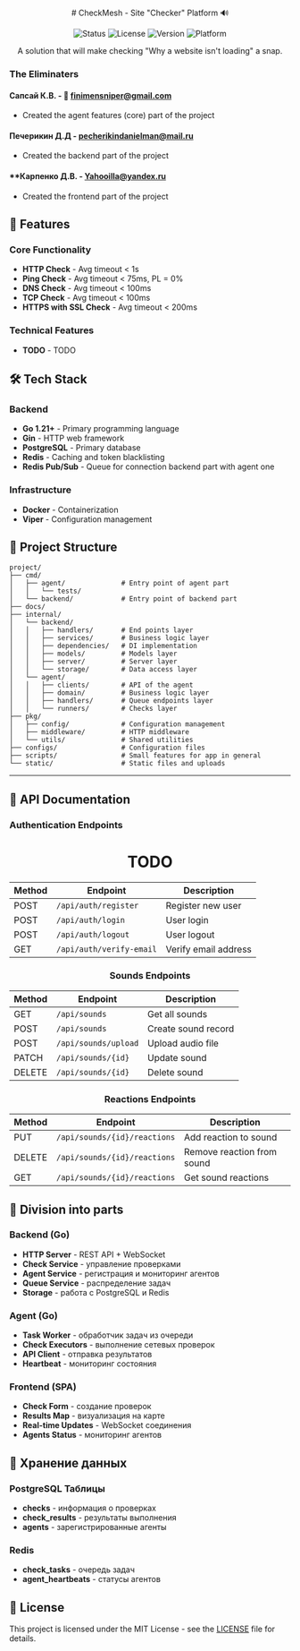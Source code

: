 <div align="center">
# CheckMesh - Site "Checker" Platform 🔊

![Status](https://img.shields.io/badge/Status-Active-success)
![License](https://img.shields.io/badge/License-Proprietary-red)
![Version](https://img.shields.io/badge/Version-0.1.6B-blue)
![Platform](https://img.shields.io/badge/Platform-Web-informational)

A solution that will make checking "Why a website isn't loading" a snap.

</div>

### The Eliminaters
#### **Сапсай К.В.** - 📧 finimensniper@gmail.com
- Created the agent features (core) part of the project
#### **Печерикин Д.Д** - pecherikindanielman@mail.ru
- Created the backend part of the project
#### **Карпенко Д.В. - Yahooilla@yandex.ru
- Created the frontend part of the project


## 🚀 Features

### Core Functionality
- **HTTP Check**           - Avg timeout < 1s
- **Ping Check**           - Avg timeout < 75ms, PL = 0%
- **DNS Check**            - Avg timeout < 100ms
- **TCP Check**            - Avg timeout < 100ms
- **HTTPS with SSL Check** - Avg timeout < 200ms

### Technical Features
- **TODO** - TODO

## 🛠 Tech Stack

### Backend
- **Go 1.21+** - Primary programming language
- **Gin** - HTTP web framework
- **PostgreSQL** - Primary database
- **Redis** - Caching and token blacklisting
- **Redis Pub/Sub** - Queue for connection backend part with agent one

### Infrastructure
- **Docker** - Containerization
- **Viper** - Configuration management

## 📁 Project Structure

```
project/
├── cmd/
│   ├── agent/              # Entry point of agent part
│   │   └── tests/
│   └── backend/            # Entry point of backend part
├── docs/                   
├── internal/
│   └── backend/ 
│   │   ├── handlers/       # End points layer
│   │   ├── services/       # Business logic layer
│   │   ├── dependencies/   # DI implementation
│   │   ├── models/         # Models layer
│   │   ├── server/         # Server layer
│   │   └── storage/        # Data access layer
│   └── agent/
│   │   ├── clients/        # API of the agent
│   │   ├── domain/         # Business logic layer
│   │   ├── handlers/       # Queue endpoints layer
│   │   └── runners/        # Checks layer
├── pkg/
│   ├── config/             # Configuration management
│   ├── middleware/         # HTTP middleware
│   └── utils/              # Shared utilities
├── configs/                # Configuration files
├── scripts/                # Small features for app in general
└── static/                 # Static files and uploads

```

---

## 🔧 API Documentation

### Authentication Endpoints
<div align="center">

# TODO

| Method | Endpoint | Description |
|--------|----------|-------------|
| POST | `/api/auth/register` | Register new user |
| POST | `/api/auth/login` | User login |
| POST | `/api/auth/logout` | User logout |
| GET | `/api/auth/verify-email` | Verify email address |

### Sounds Endpoints

| Method | Endpoint | Description |
|--------|----------|-------------|
| GET | `/api/sounds` | Get all sounds |
| POST | `/api/sounds` | Create sound record |
| POST | `/api/sounds/upload` | Upload audio file |
| PATCH | `/api/sounds/{id}` | Update sound |
| DELETE | `/api/sounds/{id}` | Delete sound |

### Reactions Endpoints

| Method | Endpoint | Description |
|--------|----------|-------------|
| PUT | `/api/sounds/{id}/reactions` | Add reaction to sound |
| DELETE | `/api/sounds/{id}/reactions` | Remove reaction from sound |
| GET | `/api/sounds/{id}/reactions` | Get sound reactions |

</div>


## 🎯 Division into parts

### Backend (Go)
- **HTTP Server** - REST API + WebSocket
- **Check Service** - управление проверками
- **Agent Service** - регистрация и мониторинг агентов  
- **Queue Service** - распределение задач
- **Storage** - работа с PostgreSQL и Redis

### Agent (Go)
- **Task Worker** - обработчик задач из очереди
- **Check Executors** - выполнение сетевых проверок
- **API Client** - отправка результатов
- **Heartbeat** - мониторинг состояния

### Frontend (SPA)
- **Check Form** - создание проверок
- **Results Map** - визуализация на карте
- **Real-time Updates** - WebSocket соединения
- **Agents Status** - мониторинг агентов

## 💾 Хранение данных

### PostgreSQL Таблицы
- **checks** - информация о проверках
- **check_results** - результаты выполнения
- **agents** - зарегистрированные агенты

### Redis
- **check_tasks** - очередь задач
- **agent_heartbeats** - статусы агентов

## 📝 License

This project is licensed under the MIT License - see the [LICENSE](https://github.com/Finimen/Hackaton/blob/main/License.md) file for details.

